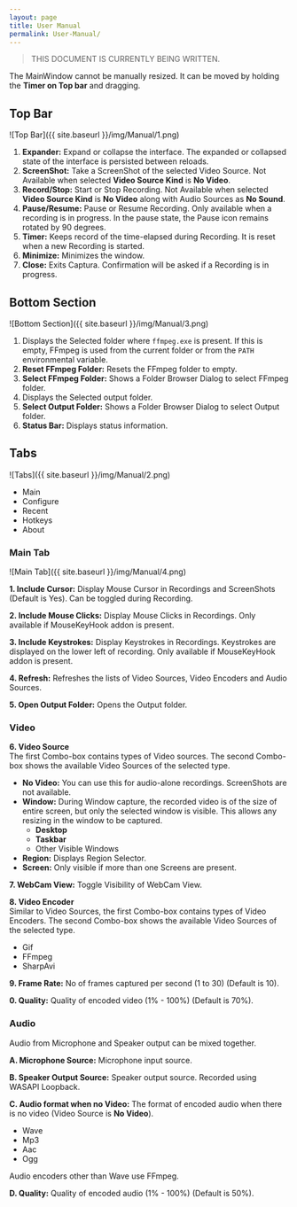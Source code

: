 ```yaml
---
layout: page
title: User Manual
permalink: User-Manual/
---
```


<style>
@media (min-width: 600px) {
  .page-content img {
    max-width: 80%;
  }
}
@media (min-width: 768px) {
  .page-content img {
    max-width: 70%;
  }
}
</style>

> THIS DOCUMENT IS CURRENTLY BEING WRITTEN.

The MainWindow cannot be manually resized.
It can be moved by holding the **Timer on Top bar** and dragging.

## Top Bar
![Top Bar]({{ site.baseurl }}/img/Manual/1.png)

1. **Expander:** Expand or collapse the interface.
  The expanded or collapsed state of the interface is persisted between reloads.
2. **ScreenShot:** Take a ScreenShot of the selected Video Source.
  Not Available when selected **Video Source Kind** is **No Video**.
3. **Record/Stop:** Start or Stop Recording.
  Not Available when selected **Video Source Kind** is **No Video** along with Audio Sources as **No Sound**.
4. **Pause/Resume:** Pause or Resume Recording.
  Only available when a recording is in progress.
  In the pause state, the Pause icon remains rotated by 90 degrees.
5. **Timer:** Keeps record of the time-elapsed during Recording.
  It is reset when a new Recording is started.
6. **Minimize:** Minimizes the window.
7. **Close:** Exits Captura. Confirmation will be asked if a Recording is in progress.

## Bottom Section
![Bottom Section]({{ site.baseurl }}/img/Manual/3.png)

1. Displays the Selected folder where `ffmpeg.exe` is present. If this is empty, FFmpeg is used from the current folder or from the `PATH` environmental variable.
2. **Reset FFmpeg Folder:** Resets the FFmpeg folder to empty.
3. **Select FFmpeg Folder:** Shows a Folder Browser Dialog to select FFmpeg folder.
4. Displays the Selected output folder.
5. **Select Output Folder:** Shows a Folder Browser Dialog to select Output folder.
6. **Status Bar:** Displays status information.

## Tabs
![Tabs]({{ site.baseurl }}/img/Manual/2.png)

- Main
- Configure
- Recent
- Hotkeys
- About

### Main Tab
![Main Tab]({{ site.baseurl }}/img/Manual/4.png)

**1. Include Cursor:** Display Mouse Cursor in Recordings and ScreenShots (Default is Yes). Can be toggled during Recording.

**2. Include Mouse Clicks:** Display Mouse Clicks in Recordings. Only available if MouseKeyHook addon is present.

**3. Include Keystrokes:** Display Keystrokes in Recordings. Keystrokes are displayed on the lower left of recording. Only available if MouseKeyHook addon is present.

**4. Refresh:** Refreshes the lists of Video Sources, Video Encoders and Audio Sources.

**5. Open Output Folder:** Opens the Output folder.

### Video

**6. Video Source**  
The first Combo-box contains types of Video sources.
The second Combo-box shows the available Video Sources of the selected type.
- **No Video:** You can use this for audio-alone recordings. ScreenShots are not available.
- **Window:** During Window capture, the recorded video is of the size of entire screen, but only the selected window is visible. This allows any resizing in the window to be captured.
  - **Desktop**
  - **Taskbar**
  - Other Visible Windows
- **Region:** Displays Region Selector.
- **Screen:** Only visible if more than one Screens are present.

**7. WebCam View:** Toggle Visibility of WebCam View.

**8. Video Encoder**  
Similar to Video Sources, the first Combo-box contains types of Video Encoders.
The second Combo-box shows the available Video Sources of the selected type.
- Gif
- FFmpeg
- SharpAvi

**9. Frame Rate:** No of frames captured per second (1 to 30) (Default is 10).

**0. Quality:** Quality of encoded video (1% - 100%) (Default is 70%).

### Audio
Audio from Microphone and Speaker output can be mixed together.

**A. Microphone Source:** Microphone input source.

**B. Speaker Output Source:** Speaker output source. Recorded using WASAPI Loopback.

**C. Audio format when no Video:** The format of encoded audio when there is no video (Video Source is **No Video**).
- Wave
- Mp3
- Aac
- Ogg

Audio encoders other than Wave use FFmpeg.

**D. Quality:** Quality of encoded audio (1% - 100%) (Default is 50%).